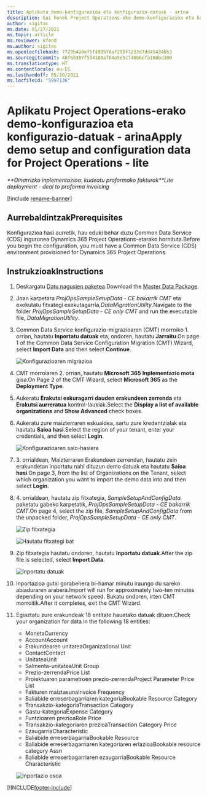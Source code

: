 ```yaml
---
title: Aplikatu demo-konfigurazioa eta konfigurazio-datuak - arina
description: Gai honek Project Operations-eko demo-konfigurazioa eta konfigurazio datuak nola aplikatu jakiteko informazioa eskaintzen du.
author: sigitac
ms.date: 01/27/2021
ms.topic: article
ms.reviewer: kfend
ms.author: sigitac
ms.openlocfilehash: 7729b4a9ef5f498b78af298f7233d7dd45434bb3
ms.sourcegitcommit: 40f68387f594180af64a5e5c748b6efa188bd300
ms.translationtype: HT
ms.contentlocale: eu-ES
ms.lasthandoff: 05/10/2021
ms.locfileid: "5997136"
---
```

# <a name="apply-demo-setup-and-configuration-data-for-project-operations---lite"></a><span data-ttu-id="bb5d9-103">Aplikatu Project Operations-erako demo-konfigurazioa eta konfigurazio-datuak - arina</span><span class="sxs-lookup"><span data-stu-id="bb5d9-103">Apply demo setup and configuration data for Project Operations - lite</span></span> 

<span data-ttu-id="bb5d9-104">_\*\*Oinarrizko inplementazioa: kudeatu proformako fakturak_</span><span class="sxs-lookup"><span data-stu-id="bb5d9-104">_\*\*Lite deployment - deal to proforma invoicing_</span></span>

[!include [rename-banner](~/includes/cc-data-platform-banner.md)]

## <a name="prerequisites"></a><span data-ttu-id="bb5d9-105">Aurrebaldintzak</span><span class="sxs-lookup"><span data-stu-id="bb5d9-105">Prerequisites</span></span>

<span data-ttu-id="bb5d9-106">Konfigurazioa hasi aurretik, hau eduki behar duzu Common Data Service (CDS) ingurunea Dynamics 365 Project Operations-etarako hornituta.</span><span class="sxs-lookup"><span data-stu-id="bb5d9-106">Before you begin the configuration, you must have a Common Data Service (CDS) environment provisioned for Dynamics 365 Project Operations.</span></span>


## <a name="instructions"></a><span data-ttu-id="bb5d9-107">Instrukzioak</span><span class="sxs-lookup"><span data-stu-id="bb5d9-107">Instructions</span></span>

1. <span data-ttu-id="bb5d9-108">Deskargatu [Datu nagusien paketea](https://download.microsoft.com/download/3/4/1/341bf279-a64f-4baa-af31-ce624859b518/ProjOpsSampleSetupData-%20CE%20only.zip).</span><span class="sxs-lookup"><span data-stu-id="bb5d9-108">Download the [Master Data Package](https://download.microsoft.com/download/3/4/1/341bf279-a64f-4baa-af31-ce624859b518/ProjOpsSampleSetupData-%20CE%20only.zip).</span></span> 
2. <span data-ttu-id="bb5d9-109">Joan karpetara *ProjOpsSampleSetupData - CE bakarrik CMT* eta exekutatu fitxategi exekutagarria,*DataMigrationUtility*.</span><span class="sxs-lookup"><span data-stu-id="bb5d9-109">Navigate to the folder *ProjOpsSampleSetupData - CE only CMT* and run the executable file, *DataMigrationUtility*.</span></span>
3. <span data-ttu-id="bb5d9-110">Common Data Service konfigurazio-migrazioaren (CMT) morroiko 1. orrian, hautatu **Inportatu datuak** eta, ondoren, hautatu **Jarraitu**.</span><span class="sxs-lookup"><span data-stu-id="bb5d9-110">On page 1 of the Common Data Service Configuration Migration (CMT) Wizard, select **Import Data** and then select **Continue**.</span></span>

    ![Konfigurazioaren migrazioa](./media/1ConfigurationMigration.png)

4. <span data-ttu-id="bb5d9-112">CMT morroiaren 2. orrian, hautatu **Microsoft 365** **Inplementazio mota** gisa.</span><span class="sxs-lookup"><span data-stu-id="bb5d9-112">On Page 2 of the CMT Wizard, select **Microsoft 365** as the **Deployment Type**.</span></span>
5. <span data-ttu-id="bb5d9-113">Aukeratu **Erakutsi eskuragarri dauden erakundeen zerrenda** eta **Erakutsi aurreratua** kontrol-laukiak.</span><span class="sxs-lookup"><span data-stu-id="bb5d9-113">Select the **Display a list of available organizations** and **Show Advanced** check boxes.</span></span>
6. <span data-ttu-id="bb5d9-114">Aukeratu zure maizterraren eskualdea, sartu zure kredentzialak eta hautatu **Saioa hasi**.</span><span class="sxs-lookup"><span data-stu-id="bb5d9-114">Select the region of your tenant, enter your credentials, and then select **Login**.</span></span>

   ![Konfigurazioaren saio-hasiera](./media/2ConfigurationSignin.png)

7. <span data-ttu-id="bb5d9-116">3. orrialdean, Maizterraren Erakundeen zerrendan, hautatu zein erakundetan inportatu nahi dituzun demo datuak eta hautatu **Saioa hasi**.</span><span class="sxs-lookup"><span data-stu-id="bb5d9-116">On page 3, from the list of Organizations on the Tenant, select which organization you want to import the demo data into and then select **Login**.</span></span>
8. <span data-ttu-id="bb5d9-117">4. orrialdean, hautatu zip fitxategia, *SampleSetupAndConfigData* paketatu gabeko karpetatik, *ProjOpsSampleSetupData - CE bakarrik CMT*.</span><span class="sxs-lookup"><span data-stu-id="bb5d9-117">On page 4, select the zip file, *SampleSetupAndConfigData* from the unpacked folder, *ProjOpsSampleSetupData - CE only CMT*.</span></span>

   ![Zip fitxategia](./media/3ZipFile.png)

   ![Hautatu fitxategi bat](./media/4SelectAFile.png)

9. <span data-ttu-id="bb5d9-120">Zip fitxategia hautatu ondoren, hautatu **Inportatu datuak**.</span><span class="sxs-lookup"><span data-stu-id="bb5d9-120">After the zip file is selected, select **Import Data**.</span></span>

   ![Inportatu datuak](./media/5ImportData.png)

10. <span data-ttu-id="bb5d9-122">Inportazioa gutxi gorabehera bi-hamar minutu iraungo du sareko abiaduraren arabera.</span><span class="sxs-lookup"><span data-stu-id="bb5d9-122">Import will run for approximately two-ten minutes depending on your network speed.</span></span> <span data-ttu-id="bb5d9-123">Bukatu ondoren, irten CMT morroitik.</span><span class="sxs-lookup"><span data-stu-id="bb5d9-123">After it completes, exit the CMT Wizard.</span></span> 
11. <span data-ttu-id="bb5d9-124">Egiaztatu zure erakundeak 18 entitate hauetako datuak dituen:</span><span class="sxs-lookup"><span data-stu-id="bb5d9-124">Check your organization for data in the following 18 entities:</span></span>

    -   <span data-ttu-id="bb5d9-125">Moneta</span><span class="sxs-lookup"><span data-stu-id="bb5d9-125">Currency</span></span>
    -   <span data-ttu-id="bb5d9-126">Account</span><span class="sxs-lookup"><span data-stu-id="bb5d9-126">Account</span></span>
    -   <span data-ttu-id="bb5d9-127">Erakundearen unitatea</span><span class="sxs-lookup"><span data-stu-id="bb5d9-127">Organizational Unit</span></span>
    -   <span data-ttu-id="bb5d9-128">Contact</span><span class="sxs-lookup"><span data-stu-id="bb5d9-128">Contact</span></span>
    -   <span data-ttu-id="bb5d9-129">Unitatea</span><span class="sxs-lookup"><span data-stu-id="bb5d9-129">Unit</span></span>
    -   <span data-ttu-id="bb5d9-130">Salmenta-unitatea</span><span class="sxs-lookup"><span data-stu-id="bb5d9-130">Unit Group</span></span>
    -   <span data-ttu-id="bb5d9-131">Prezio-zerrenda</span><span class="sxs-lookup"><span data-stu-id="bb5d9-131">Price List</span></span>
    -   <span data-ttu-id="bb5d9-132">Proiektuaren parametroen prezio-zerrenda</span><span class="sxs-lookup"><span data-stu-id="bb5d9-132">Project Parameter Price List</span></span> 
    -   <span data-ttu-id="bb5d9-133">Fakturen maiztasuna</span><span class="sxs-lookup"><span data-stu-id="bb5d9-133">Invoice Frequency</span></span>
    -   <span data-ttu-id="bb5d9-134">Baliabide erreserbagarriaren kategoria</span><span class="sxs-lookup"><span data-stu-id="bb5d9-134">Bookable Resource Category</span></span>
    -   <span data-ttu-id="bb5d9-135">Transakzio-kategoria</span><span class="sxs-lookup"><span data-stu-id="bb5d9-135">Transaction Category</span></span>
    -   <span data-ttu-id="bb5d9-136">Gastu-kategoria</span><span class="sxs-lookup"><span data-stu-id="bb5d9-136">Expense Category</span></span>
    -   <span data-ttu-id="bb5d9-137">Funtzioaren prezioa</span><span class="sxs-lookup"><span data-stu-id="bb5d9-137">Role Price</span></span>
    -   <span data-ttu-id="bb5d9-138">Transakzio-kategoriaren prezioa</span><span class="sxs-lookup"><span data-stu-id="bb5d9-138">Transaction Category Price</span></span>
    -   <span data-ttu-id="bb5d9-139">Ezaugarria</span><span class="sxs-lookup"><span data-stu-id="bb5d9-139">Characteristic</span></span>
    -   <span data-ttu-id="bb5d9-140">Baliabide erreserbagarria</span><span class="sxs-lookup"><span data-stu-id="bb5d9-140">Bookable Resource</span></span>
    -   <span data-ttu-id="bb5d9-141">Baliabide erreserbagarriaren kategoriaren erlazioa</span><span class="sxs-lookup"><span data-stu-id="bb5d9-141">Bookable resource category Assn</span></span>
    -   <span data-ttu-id="bb5d9-142">Baliabide erreserbagarriaren ezaugarria</span><span class="sxs-lookup"><span data-stu-id="bb5d9-142">Bookable Resource Characteristic</span></span>

    ![Inportazio osoa](./media/6CompleteImport.png)


[!INCLUDE[footer-include](../includes/footer-banner.md)]
